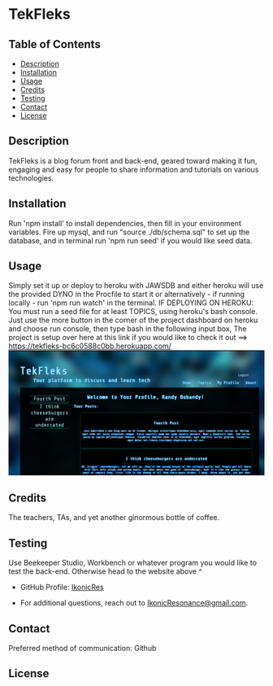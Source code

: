 # TekFleks

## Table of Contents
 - [Description](#description)
 - [Installation](#installation)
 - [Usage](#usage)
 - [Credits](#credits)
 - [Testing](#testing)
 - [Contact](#contact)
 - [License](#license)



## Description
TekFleks is a blog forum front and back-end, geared toward making it fun, engaging and easy for people to share information and tutorials on various technologies.     

## Installation
Run 'npm install' to install dependencies, then fill in your environment variables. Fire up mysql, and run "source ./db/schema.sql" to set up the database, and in terminal run 'npm run seed' if you would like seed data.

## Usage
Simply set it up or deploy to heroku with JAWSDB and either heroku will use the provided DYNO in the Procfile to start it or alternatively - if running locally - run 'npm run watch' in the terminal. IF DEPLOYING ON HEROKU: You must run a seed file for at least TOPICS, using heroku's bash console. Just use the more button in the corner of the project dashboard on heroku and choose run console, then type bash in the following input box, The project is setup over here at this link if you would like to check it out ==> https://tekfleks-bc6c0588c0bb.herokuapp.com/
![heroku deployment](./public/images/preview.png)

## Credits
The teachers, TAs, and yet another ginormous bottle of coffee.

## Testing
Use Beekeeper Studio, Workbench or whatever program you
 would like to test the back-end. Otherwise head to the website above ^


- GitHub Profile: [IkonicRes](https://github.com/IkonicRes)

- For additional questions, reach out to IkonicResonance@gmail.com.

## Contact

Preferred method of communication: Github



## License

